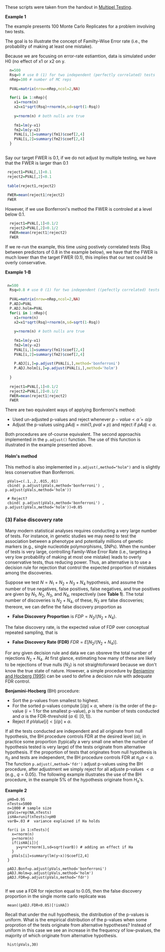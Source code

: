 These scripts were taken from the handout in [Multipel Testing](https://github.com/gdlc/STAT_COMP/edit/master/HANDOUTS/MultipleTesting.pdf).

**Example 1**

The example presents 100 Monte Carlo Replicates for a problem involving two tests.

The goal is to illustrate the concept of Familty-Wise Error rate (i.e., the probability of making at least one mistake). 

Because we are focusing on error-rate estiamtion, data is simulated under H0 (no effect of x1 or x2 on y.

```r
  n=500
  Rsq=0 # use 0 (1) for two independent (perfectly correlated) tests
  nRep=100 # number of MC reps
  
  PVAL=matrix(nrow=nRep,ncol=2,NA)

  for(i in 1:nRep){
    x1=rnorm(n)
    x2=x1*sqrt(Rsq)+rnorm(n,sd=sqrt(1-Rsq))
    
    y=rnorm(n) # both nulls are true
    
    fm1=lm(y~x1)
    fm2=lm(y~x2)
    PVAL[i,1]=summary(fm1)$coef[2,4]
    PVAL[i,2]=summary(fm2)$coef[2,4]    
  }
  
```

Say our target FWER is 0.1, if we do not adjust by multiple testing, we have that the FWER is larger than 0.1

```r
 reject1=PVAL[,1]<0.1
 reject2=PVAL[,2]<0.1
 
 table(reject1,reject2)
 
 FWER=mean(reject1|reject2)
 FWER

```

However, if we use Bonferroni's method the FWER is controled at a level below 0.1.

```r
  reject1=PVAL[,1]<0.1/2
  reject2=PVAL[,2]<0.1/2
  FWER=mean(reject1|reject2)
  FWER
```

If we re-run the example, this time using postively correlated tests (Rsq between predictors of 0.8 in the example below), we have that the FWER is much lower than the target FWER (0.1), this implies that our test could be overly conservative.

**Example 1-B**

```r

 n=500
  Rsq=0.8 # use 0 (1) for two independent ((pefectly correlated) tests
  
  PVAL=matrix(nrow=nRep,ncol=2,NA)
  P.ADJ=PVAL
  P.ADJ.holm=PVAL
  for(i in 1:nRep){
    x1=rnorm(n)
    x2=x1*sqrt(Rsq)+rnorm(n,sd=sqrt(1-Rsq))
    
    y=rnorm(n) # both nulls are true
    
    fm1=lm(y~x1)
    fm2=lm(y~x2)
    PVAL[i,1]=summary(fm1)$coef[2,4]
    PVAL[i,2]=summary(fm2)$coef[2,4]    
    
    P.ADJ[i,]=p.adjust(PVAL[i,],method='bonferroni')
    P.ADJ.holm[i,]=p.adjust(PVAL[i,],method='holm')
  
  }
  
  reject1=PVAL[,1]<0.1/2
  reject2=PVAL[,2]<0.1/2
  FWER=mean(reject1|reject2)
  FWER
```

There are two equivalent ways of applying Bonferroni's method:

  - Used un-adjusted p-values and reject whenever $p-value < \tilde{\alpha}= \alpha/p$ 
  - Adjust the p-values using $pAdj=min(1,pval\times p)$ and reject if  $pAdj < \alpha$.
  
Both procedures are of-course equivalent. The second approachis implemented in the `p.adjust()` function. The use of this function is illustrated in the example presented above. 

#### Holm's method

This method is also implemented in `p.adjust(,method="holm")` and is slightly less conservative than Bonferroni.

```{r}
 pVals=c(.1,.2,.015,.01)
 cbind( p.adjust(pVals,method='bonferroni') , p.adjust(pVals,method='holm'))
 
 # Reject?
 cbind( p.adjust(pVals,method='bonferroni') , p.adjust(pVals,method='holm'))<0.05
```

### (3) False discovery rate

Many modern statistical analyses requires conducting a very large number of tests. For instance, in genetic studies we may need to test the association between a phenotype and potentially millions of genetic markers (e.g., single nucleotide polymorphisms, SNPs). When the number of tests is very large, controlling Family-Wise Error Rate (i.e., targeting a very low probability of making at most one mistake) leads to overly conservative tests, thus reducing power. Thus, an alternative is to use a decision rule for rejection that control the expected proportion of mistakes among the discoveries. 

Suppose we test $N=N_1+N_2+N_3+N_4$ hypothesis, and assume the number of true negatives, false positives, false negatives, and true positives are given by $N_1$, $N_2$, $N_3$, and $N_4$, respectively (see **Table 1**). The total number of discoveries is $N_2+N_4$, of these, $N_2$ are false discoveries; thereore, we can define the false discovery proportion as

 - **False Discovery Proportion** is $FDP=N_2/(N_2+N_4)$.
 
The false discovery rate, is the expected value of FDP over conceptual repeated sampling, that is

 - **False Discovery Rate (FDR)** $FDR=E[N_2/(N_2+N_4)]$.

For any given decision rule and data we can obsreve the total number of rejections $N_2+N_4$. At first glance, estimating how many of these are likely to be rejections of true nulls ($N_2$) is not straightoforward because we don't know the true state of nature. However, a simple procedure by [Benjaminy and Hocberg (1995)](https://www.jstor.org/stable/2346101?Search=yes&resultItemClick=true&searchText=Benjamini+Hochberg+1995&searchUri=%2Faction%2FdoBasicSearch%3FQuery%3DBenjamini%2BHochberg%2B1995%26sd%3D1995%26ed%3D1995&ab_segments=0%2Fbasic_SYC-5187_SYC-5188%2F5188&refreqid=fastly-default%3A02b3c43ecacbb777059bbf86c57b7e30&seq=1#metadata_info_tab_contents) can be used to define a decision rule with adequate FDR control.

**Benjamini-Hocberg** (BH) procedure:

 - Sort the p-values from smallest to highest.
 - For the sorted p-values compute $[i/p]\times \alpha$, where $i$ is the order of the p-value ($i=1$ for the smallest p-value), $p$ is the number of tests conducted and $\alpha$ is the FDR-threshold ($\alpha\in[0,1]$).
 - Reject if $pValue[i]<[i/p]\times \alpha$.
 
If all the tests conducted are independent and all originate from null hypothesis, the BH procedure controls FDR at the desired level ($\alpha$); in practice some proportion (typically a very small one when the number of hypothesis tested is very large) of the tests originate from alternative hypothesis. If the proportion of tests that originates from null hypothesis is $\pi_0$ and tests are independent, the BH procedure controls FDR at $\pi_0\alpha<\alpha$. The function `p.adjust(,method='fdr')` adjust p-values using the BH procedure, after adjustment we simply reject for all adjuste p-values $<\alpha$ (e.g., $q=0.05$). The following example illustrates the use of the BH procedure, in the example 5% of the hypothesis originate from $H_a$'s.
 
**Example 2**
 
```{r}
 pH0=0.95
 nTests=5000
 n=1000 # sample size
 pVals=rep(NA,nTests)
 isHA=runif(nTests)>pH0
 varB=.03 #  variance explained if Ha holds
 
 for(i in 1:nTests){
   x=rnorm(n)
   y=rnorm(n)
   if(isHA[i]){
     y=y+x*rnorm(1,sd=sqrt(varB)) # adding an effect if Ha
   }
   pVals[i]=summary(lm(y~x))$coef[2,4]
 }
 
 pADJ.Bonf=p.adjust(pVals,method='bonferroni')
 pADJ.Holm=p.adjust(pVals,method='holm')
 pADJ.FDR=p.adjust(pVals,method='fdr')
 
```

If we use a FDR for rejection equal to 0.05, then the false discovery proportion in the single monte carlo replicate was


```{r}
 mean((pADJ.FDR<0.05)[!isHA])
```

Recall that under the null hypothesis, the distribution of the p-values is uniform. What is the empirical distribution of the p-values when some proprotion of the tests originate from alternative hypotheses?  Instead of uniform in this case we see an increase in the frequency of low-pvalues, the majority of which originate from alternative hypothesis.



```{r}
 hist(pVals,30)
```

 
